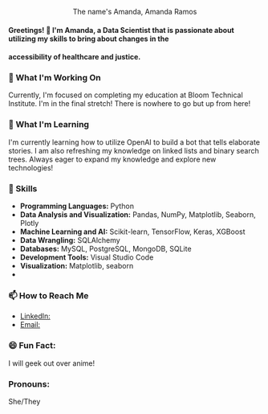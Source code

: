 <p align="center">The name's Amanda, Amanda Ramos</p>

#### Greetings! 👋 I'm Amanda, a Data Scientist that is passionate about utilizing my skills to bring about changes in the
#### accessibility of healthcare and justice. 

### 🔭 What I'm Working On

Currently, I'm focused on completing my education at Bloom Technical Institute. 
I'm in the final stretch! There is nowhere to go but up from here!

### 🌱 What I'm Learning

I'm currently learning how to utilize OpenAI to build a bot that tells elaborate stories. I am also refreshing my knowledge on
linked lists and binary search trees. Always eager to expand my knowledge and explore new technologies!

### 💼 Skills

- **Programming Languages:**
             Python
- **Data Analysis and Visualization:**
             Pandas, NumPy, Matplotlib, Seaborn, Plotly
- **Machine Learning and AI:**
             Scikit-learn, TensorFlow, Keras, XGBoost
- **Data Wrangling:**
             SQLAlchemy
- **Databases:**
             MySQL, PostgreSQL, MongoDB, SQLite
- **Development Tools:**
             Visual Studio Code
- **Visualization:**
             Matplotlib, seaborn
-
### 📫 How to Reach Me

- [LinkedIn: ](www.linkedin.com/in/ajramos202)
- [Email: ](ajramos202@gmail.com)

### 😄 Fun Fact:
I will geek out over anime!

### Pronouns:
She/They

<!--
**ajramos202/ajramos202** is a ✨ _special_ ✨ repository because its `README.md` (this file) appears on your GitHub profile.

Here are some ideas to get you started:

- 🔭 I’m currently working on ...
- 🌱 I’m currently learning ...
- 👯 I’m looking to collaborate on ...
- 🤔 I’m looking for help with ...
- 💬 Ask me about ...
- 📫 How to reach me: ...
- 😄 Pronouns: ...
- ⚡ Fun fact: ...
-->
